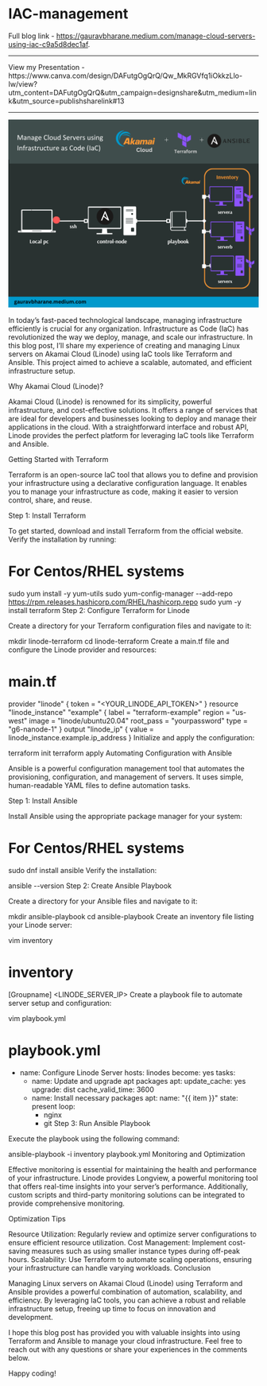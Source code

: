 # IAC-management

Full blog link - https://gauravbharane.medium.com/manage-cloud-servers-using-iac-c9a5d8dec1af.
<hr>
View my Presentation - https://www.canva.com/design/DAFutgOgQrQ/Qw_MkRGVfq1iOkkzLlo-Iw/view?utm_content=DAFutgOgQrQ&utm_campaign=designshare&utm_medium=link&utm_source=publishsharelink#13
<hr>

![My Project Screenshot](https://github.com/gauravbharane/IAC-management/raw/main/Infrastruture_as_code_project.png)

In today’s fast-paced technological landscape, managing infrastructure efficiently is crucial for any organization. Infrastructure as Code (IaC) has revolutionized the way we deploy, manage, and scale our infrastructure. In this blog post, I’ll share my experience of creating and managing Linux servers on Akamai Cloud (Linode) using IaC tools like Terraform and Ansible. This project aimed to achieve a scalable, automated, and efficient infrastructure setup.

Why Akamai Cloud (Linode)?

Akamai Cloud (Linode) is renowned for its simplicity, powerful infrastructure, and cost-effective solutions. It offers a range of services that are ideal for developers and businesses looking to deploy and manage their applications in the cloud. With a straightforward interface and robust API, Linode provides the perfect platform for leveraging IaC tools like Terraform and Ansible.

Getting Started with Terraform

Terraform is an open-source IaC tool that allows you to define and provision your infrastructure using a declarative configuration language. It enables you to manage your infrastructure as code, making it easier to version control, share, and reuse.

Step 1: Install Terraform

To get started, download and install Terraform from the official website. Verify the installation by running:

# For Centos/RHEL systems
sudo yum install -y yum-utils
sudo yum-config-manager --add-repo https://rpm.releases.hashicorp.com/RHEL/hashicorp.repo
sudo yum -y install terraform
Step 2: Configure Terraform for Linode

Create a directory for your Terraform configuration files and navigate to it:

mkdir linode-terraform
cd linode-terraform
Create a main.tf file and configure the Linode provider and resources:

# main.tf
provider "linode" {
  token = "<YOUR_LINODE_API_TOKEN>"
}
resource "linode_instance" "example" {
  label        = "terraform-example"
  region       = "us-west"
  image        = "linode/ubuntu20.04"
  root_pass    = "yourpassword"
  type         = "g6-nanode-1"
}
output "linode_ip" {
  value = linode_instance.example.ip_address
}
Initialize and apply the configuration:

terraform init
terraform apply
Automating Configuration with Ansible

Ansible is a powerful configuration management tool that automates the provisioning, configuration, and management of servers. It uses simple, human-readable YAML files to define automation tasks.

Step 1: Install Ansible

Install Ansible using the appropriate package manager for your system:

# For Centos/RHEL systems
sudo dnf install ansible
Verify the installation:

ansible --version
Step 2: Create Ansible Playbook

Create a directory for your Ansible files and navigate to it:

mkdir ansible-playbook
cd ansible-playbook
Create an inventory file listing your Linode server:

vim inventory
# inventory

[Groupname]
<LINODE_SERVER_IP>
Create a playbook file to automate server setup and configuration:

vim playbook.yml
# playbook.yml
- name: Configure Linode Server
  hosts: linodes
  become: yes
  tasks:
    - name: Update and upgrade apt packages
      apt:
        update_cache: yes
        upgrade: dist
        cache_valid_time: 3600
   - name: Install necessary packages
      apt:
        name: "{{ item }}"
        state: present
      loop:
        - nginx
        - git
Step 3: Run Ansible Playbook

Execute the playbook using the following command:

ansible-playbook -i inventory playbook.yml
Monitoring and Optimization

Effective monitoring is essential for maintaining the health and performance of your infrastructure. Linode provides Longview, a powerful monitoring tool that offers real-time insights into your server’s performance. Additionally, custom scripts and third-party monitoring solutions can be integrated to provide comprehensive monitoring.

Optimization Tips

Resource Utilization: Regularly review and optimize server configurations to ensure efficient resource utilization.
Cost Management: Implement cost-saving measures such as using smaller instance types during off-peak hours.
Scalability: Use Terraform to automate scaling operations, ensuring your infrastructure can handle varying workloads.
Conclusion

Managing Linux servers on Akamai Cloud (Linode) using Terraform and Ansible provides a powerful combination of automation, scalability, and efficiency. By leveraging IaC tools, you can achieve a robust and reliable infrastructure setup, freeing up time to focus on innovation and development.

I hope this blog post has provided you with valuable insights into using Terraform and Ansible to manage your cloud infrastructure. Feel free to reach out with any questions or share your experiences in the comments below.

Happy coding!
